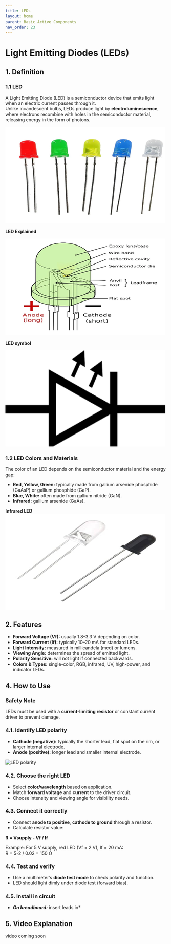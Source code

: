 ```yaml
---
title: LEDs
layout: home
parent: Basic Active Components
nav_order: 23
---
```


# Light Emitting Diodes (LEDs)

## 1. Definition
### 1.1 LED

A Light Emitting Diode (LED) is a semiconductor device that emits light when an electric current passes through it.  
Unlike incandescent bulbs, LEDs produce light by **electroluminescence**, where electrons recombine with holes in the semiconductor material, releasing energy in the form of photons.

<img src="\images\SMALLLEDBULB.webp" width="500" height="300" alt="LED examples">

**LED Explained**

<img src="\images\ledexplained.webp" width="500" height="300" alt="LED Explained">

**LED symbol**

<img src="\images\ledsymbol.png" width="500" height="300" alt="LED symbol">


### 1.2 LED Colors and Materials

The color of an LED depends on the semiconductor material and the energy gap:
- **Red, Yellow, Green:** typically made from gallium arsenide phosphide (GaAsP) or gallium phosphide (GaP).
- **Blue, White:** often made from gallium nitride (GaN).
- **Infrared:** gallium arsenide (GaAs).

**Infrared LED**
<img src="\images\infrared led.jpg" width="500" height="300" alt="LED Infrared">

## 2. Features

* **Forward Voltage (Vf):** usually 1.8–3.3 V depending on color.
* **Forward Current (If):** typically 10–20 mA for standard LEDs.
* **Light Intensity:** measured in millicandela (mcd) or lumens.
* **Viewing Angle:** determines the spread of emitted light.
* **Polarity Sensitive:** will not light if connected backwards.
* **Colors & Types:** single-color, RGB, infrared, UV, high-power, and indicator LEDs.


## 4. How to Use
### Safety Note
LEDs must be used with a **current-limiting resistor** or constant current driver to prevent damage.


### 4.1. Identify LED polarity

* **Cathode (negative):** typically the shorter lead, flat spot on the rim, or larger internal electrode.
* **Anode (positive):** longer lead and smaller internal electrode.

<img src="\images\led-polarity.jpg" width="500" height="300" alt="LED polarity">


### 4.2. Choose the right LED

* Select **color/wavelength** based on application.
* Match **forward voltage** and **current** to the driver circuit.
* Choose intensity and viewing angle for visibility needs.


### 4.3. Connect it correctly

* Connect **anode to positive**, **cathode to ground** through a resistor.
* Calculate resistor value:  

**R = Vsupply - Vf / If**

Example: For 5 V supply, red LED (Vf = 2 V), If = 20 mA:  
R = 5-2 / 0.02 = 150 Ω

### 4.4. Test and verify

* Use a multimeter’s **diode test mode** to check polarity and function.
* LED should light dimly under diode test (forward bias).


### 4.5. Install in circuit

* ***On breadboard:*** insert leads in*

## 5. Video Explanation
video coming soon